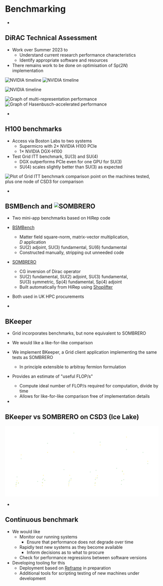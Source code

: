 # Benchmarking

-

## DiRAC Technical Assessment

<div id="left">

- Work over Summer 2023 to
  - Understand current research performance characteristics
  - Identify appropriate software and resources
- There remains work to be done on optimisation of Sp(2$N$) implementation

![NVIDIA timeline](./figs/su3_timeline.png) <!-- .element height="200px" --> ![NVIDIA timeline](./figs/sp4_timeline.png) <!-- .element height="200px" --> 

![NVIDIA timeline](./figs/sp4_timeline_long.png) <!-- .element style="margin-top: -20px;" -->


</div>

<div id="right">

![Graph of multi-representation performance](./figs/grid-hirep-mr.png)
![Graph of Hasenbusch-accelerated performance](./figs/grid-hirep-hb.png)

</div>

-

## H100 benchmarks

<div id="left">

- Access via Boston Labs to two systems
  - Supermicro with 2$\times$ NVIDIA H100 PCIe
  - 1$\times$ NVIDIA DGX-H100
- Test Grid ITT benchmark, SU(3) and SU(4)
  - DGX outperforms PCIe even for one GPU for SU(3)
  - SU(4) scales slightly better than SU(3) as expected

</div>

<div id="right">

![Plot of Grid ITT benchmark comparison point on the machines tested, plus one node of CSD3 for comparison](./figs/h100.png)

</div>

-

## BSMBench and ![SOMBRERO](./images/sombrero-logo.svg) <!-- .element width="500px" style="vertical-align: -69px; margin-left: 5px;" -->

- Two mini-app benchmarks based on HiRep code
- [BSMBench](https://gitlab.com/edbennett/BSMBench)
  - Matter field square-norm, matrix-vector multiplication, <br>$D$ application
  - SU(2) adjoint, SU(3) fundamental, SU(6) fundamental
  - Constructed manually, stripping out unneeded code
- [SOMBRERO](https://github.com/sa2c/SOMBRERO)
  - CG inversion of Dirac operator
  - SU(2) fundamental, SU(2) adjoint, SU(3) fundamental, <br>SU(3) symmetric, Sp(4) fundamental, Sp(4) adjoint
  - Built automatically from HiRep using [Shoplifter](https://github.com/sa2c/shoplifter)
- Both used in UK HPC procurements


-

## BKeeper

- Grid incorporates benchmarks,
  but none equivalent to SOMBRERO
- We would like a like-for-like comparison
- We implement BKeeper,
  a Grid client application implementing the same tests as SOMBRERO
  - In principle extensible to arbitray fermion formulation
- Provides an estimate of "useful FLOP/s"
  - Compute ideal number of FLOP/s required for computation,
    divide by time
  - Allows for like-for-like comparison free of implementation details

-

## BKeeper vs SOMBRERO on CSD3 (Ice Lake)

![Plot of BKeeper results](../images/bkeeper-test.svg) <!-- .element width="1300px" -->

-

## Continuous benchmark

- We would like
  - Monitor our running systems
    - Ensure that performance does not degrade over time
  - Rapidly test new systems as they become available
    - Inform decisions as to what to procure
  - Check for performance regressions between software versions
- Developing tooling for this
  - Deployment based on [Reframe](https://github.com/ukri-excalibur/excalibur-tests) in preparation
  - Additional tools for scripting testing of new machines under development
